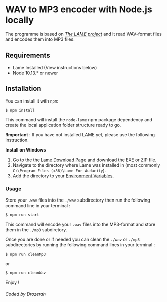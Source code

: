# WAV to MP3 encoder with Node.js locally

The programme is based on  *[The LAME project](http://lame.sourceforge.net/)* and it read WAV-format files and encodes them into MP3 files.

## Requirements

-   Lame Installed (View instructions below)
-   Node 10.13.\* or newer

## Installation

You can install it with `npm`:

```bash
$ npm install
```
This command will install the `node-lame` npm package dependency and create the local application folder structure ready to go.

__!Important__ : If you have not installed LAME yet, please use the following instruction.

__Install on Windows__

1. Go to the the [Lame Download Page](https://lame.buanzo.org/#lamewindl) and download the EXE or ZIP file.
2. Navigate to the directory where Lame was installed in (most commonly `C:\Program Files (x86)\Lame For Audacity`).
3. Add the directory to your [Environment Variables](https://www.java.com/en/download/help/path.xml).

### Usage

Store your `.wav` files into the `./wav` subdirectory then run the following command line in your terminal :

```bash
$ npm run start
```

This command will encode your `.wav` files into the MP3-format and store them in the `./mp3` subdiretory.

Once you are done or if needed you can clean the `./wav` or  `./mp3`  subdirectories by running the following command lines in your terminal :

```bash
$ npm run cleanMp3
```

or

```bash
$ npm run cleanWav
```

Enjoy !

###### Coded by Drozerah








